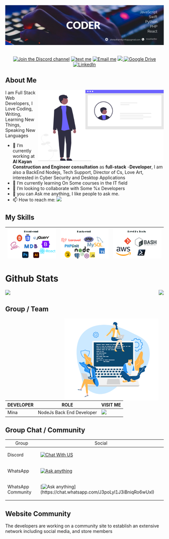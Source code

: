 
<div id="header" align="center">
<img src="./images/1g0yML1Fs1UT_1584_396.png" width="900"/>
<div id="badges">
  <br>
  
[![Join the Discord channel](https://img.shields.io/badge/Discord-7289DA?style=flat&logo=discord&logoColor=white&label=Join%20On%20My%20Server&labelColor=7289DA)](https://discord.gg/jaCuAPQUA)
[![text me](https://img.shields.io/badge/WhatsApp-25D366?style=flat&logo=whatsapp&logoColor=white&label=Text%20Me%20On&labelColor=25D366)](https://wa.me/201141640812?text=I'm%20interested%20in%20your%20car%20for%20sale)
[![Email me](	https://img.shields.io/badge/Gmail-D14836?style=flat&logo=gmail&logoColor=white&label=ahmedhamdy.mh95@gmail.com&labelColor=orange)](mailto:ahmedhamdy.mh95@gmail.com)
<a href="https://www.behance.net/exfove">
<img src="https://img.shields.io/badge/-Behance-blue?style=flat&logo=behance&logoColor=white&label=Exf&labelColor=blue"/>
</a>
[![Google Drive](https://img.shields.io/badge/Google%20Drive-4285F4?style=flat&logo=googledrive&logoColor=white&label=My%20Resume&labelColor=4285A9)]()
[![LinkedIn](https://img.shields.io/badge/LinkedIn-0077B5?style=flat&logo=linkedin&logoColor=white&label=Hire%20Me&labelColor=4285A9)](https://www.linkedin.com/in/ahmed-hamdy-AH)
</div>
</div>

  <h2> About Me </h2>

  <img  align="right" src="images/undraw_profile_re_4a55.svg" width="400" />

  I am Full Stack Web Developers, I Love Coding, Writing, Learning New Things, Speaking New Languages
  
- 🔭 I’m currently working at **Al Kayan Construction and Engineer consultation** as **full-stack** -**Developer**, I am also a BackEnd Nodejs, Tech Support, Director of Cs, Love Art, interested in Cyber Security and Desktop Applications
- 🌱 I’m currently learning On Some courses in the IT field
- 👯 I’m looking to collaborate with Some %x Developers
- 💬 you can Ask me anything, I like people to ask me.
- 📫 How to reach me: [![](https://img.shields.io/badge/Facebook-1877F2?style=social&logo=facebook&logoColor=black&label=contact%20Me&labelColor=4285A9)](https://www.facebook.com/exfove/)

## My Skills 

|![My Skills](images/ft_end.png) | ![My Skills](images/bk_end.png) |![My Skills](images/dv_ops.png) |
|               ---                   |                   ---                |        ---                          |
# Github Stats 
<img align="right" src="https://github-readme-stats.vercel.app/api/top-langs/?username=Ahmed-Hamdy101&theme=blue-green" height="290"/>
<img  src="https://awesome-github-stats.azurewebsites.net/user-stats/Ahmed-Hamdy101?theme=tokyonight"/>

<br>

## Group / Team
<div>
<img src="images/developer-team.png" align="right" width="300">

| DEVELOPER |      ROLE        | VISIT ME
| ---  |        ---      | ---------|
|Mina| NodeJs Back End Developer | <a href="https://github.com/MinaSameh1"><img src="https://avatars.githubusercontent.com/u/47836846?s=100&v=4" width="90"/> </a>
</div>



## Group Chat / Community
<div align="left">
<table>
<tr  align="center">
  <td> Group</td>
  <td> Social</td>
 </tr>
<thead>
<thead>
<tbody>
<tr>
<td>
Discord
</td>
<td>    
  
[![Chat With US](https://img.shields.io/badge/Discord-7289DA?style=flat&logo=discord&logoColor=black&label=Panda%20$~&labelColor=7289FA)](https://discord.gg/jaCuAPQUA) 
</td>
</tr>
<tr>
<td> WhatsApp</td>
<td> 
  
[![Ask anything](https://img.shields.io/badge/WhatsApp-25D366?style=flat&logo=whatsapp&logoColor=white&label=Panda%20Shell&labelColor=25D366)](https://chat.whatsapp.com/Ch3swY4hTuk70PjOulGYdj) 

</td>
</tr>

<tr>
<td> WhatsApp Community</td>
<td> 
  
 [![Ask anything](https://img.shields.io/badge/WhatsApp-25D366?style=flat&logo=whatsapp&logoColor=white&labelColor=25D366&label=Panda%20$~)](https://chat.whatsapp.com/J3poLyl1J3iBniqRo6wUxI) 

</td>
</tr>

</tbody> 
</table>
</div>


## Website Community

 The developers are working on a community site to establish an extensive network including social media, and store members
